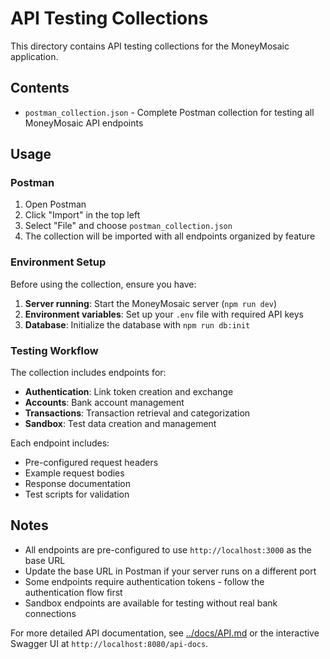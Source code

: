 # API Testing Collections

This directory contains API testing collections for the MoneyMosaic application.

## Contents

- `postman_collection.json` - Complete Postman collection for testing all MoneyMosaic API endpoints

## Usage

### Postman

1. Open Postman
2. Click "Import" in the top left
3. Select "File" and choose `postman_collection.json`
4. The collection will be imported with all endpoints organized by feature

### Environment Setup

Before using the collection, ensure you have:

1. **Server running**: Start the MoneyMosaic server (`npm run dev`)
2. **Environment variables**: Set up your `.env` file with required API keys
3. **Database**: Initialize the database with `npm run db:init`

### Testing Workflow

The collection includes endpoints for:

- **Authentication**: Link token creation and exchange
- **Accounts**: Bank account management
- **Transactions**: Transaction retrieval and categorization
- **Sandbox**: Test data creation and management

Each endpoint includes:

- Pre-configured request headers
- Example request bodies
- Response documentation
- Test scripts for validation

## Notes

- All endpoints are pre-configured to use `http://localhost:3000` as the base URL
- Update the base URL in Postman if your server runs on a different port
- Some endpoints require authentication tokens - follow the authentication flow first
- Sandbox endpoints are available for testing without real bank connections

For more detailed API documentation, see [../docs/API.md](../docs/API.md) or the interactive Swagger UI at `http://localhost:8080/api-docs`.
